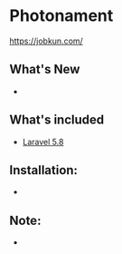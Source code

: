 # Photonament
https://jobkun.com/

## What's New
-

## What's included 
* [Laravel 5.8](https://laravel.com/docs/5.8)

## Installation:
-
     
## Note:
-
